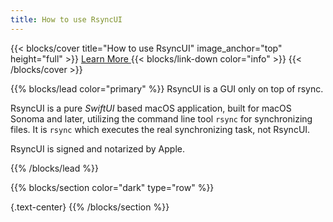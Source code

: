 ```yaml
---
title: How to use RsyncUI
---
```


{{< blocks/cover title="How to use RsyncUI" image_anchor="top" height="full" >}}
<a class="btn btn-lg btn-primary me-3 mb-4" href="/docs/">
  Learn More <i class="fas fa-arrow-alt-circle-right ms-2"></i>
</a>
{{< blocks/link-down color="info" >}}
{{< /blocks/cover >}}


{{% blocks/lead color="primary" %}}
RsyncUI is a GUI only on top of rsync. 

RsyncUI is a pure *SwiftUI* based macOS application, built for macOS Sonoma and later, utilizing the command line tool `rsync` for synchronizing files. It is `rsync` which executes the real synchronizing task, not RsyncUI.

RsyncUI is signed and notarized by Apple.

{{% /blocks/lead %}}

{{% blocks/section color="dark" type="row" %}}

{.text-center}
{{% /blocks/section %}}
